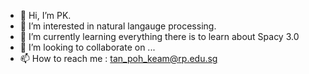 - 👋 Hi, I’m PK.
- 👀 I’m interested in natural langauge processing.
- 🌱 I’m currently learning everything there is to learn about Spacy 3.0
- 💞️ I’m looking to collaborate on ...
- 📫 How to reach me : tan_poh_keam@rp.edu.sg

<!---
Ipomoeabatatas/Ipomoeabatatas is a ✨ special ✨ repository because its `README.md` (this file) appears on your GitHub profile.
You can click the Preview link to take a look at your changes.
--->
